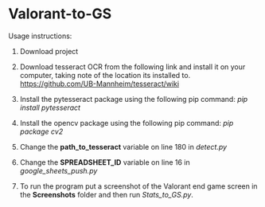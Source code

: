 # Valorant-to-GS

Usage instructions:

1. Download project

2. Download tesseract OCR from the following link and install it on your computer, taking note of the location its installed to. https://github.com/UB-Mannheim/tesseract/wiki

3. Install the pytesseract package using the following pip command: *pip install pytesseract*

4. Install the opencv package using the following pip command: *pip package cv2*

5. Change the **path_to_tesseract** variable on line 180 in *detect.py* 

6. Change the **SPREADSHEET_ID** variable on line 16 in *google_sheets_push.py*

7. To run the program put a screenshot of the Valorant end game screen in the **Screenshots** folder and then run *Stats_to_GS.py*.
